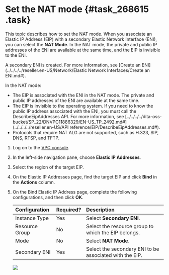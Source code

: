 # Set the NAT mode {#task_268615 .task}

This topic describes how to set the NAT mode. When you associate an Elastic IP Address \(EIP\) with a secondary Elastic Network Interface \(ENI\), you can select the **NAT Mode**. In the NAT mode, the private and public IP addresses of the ENI are available at the same time, and the EIP is invisible to the ENI.

A secondary ENI is created. For more information, see [Create an ENI](../../../../reseller.en-US/Network/Elastic Network Interfaces/Create an ENI.md#).

In the NAT mode:

-   The EIP is associated with the ENI in the NAT mode. The private and public IP addresses of the ENI are available at the same time.
-   The EIP is invisible to the operating system. If you need to know the public IP address associated with the ENI, you must call the DescribeEipAddresses API. For more information, see [../../../../dita-oss-bucket/SP\_22/DNVPC11886329/EN-US\_TP\_2492.md\#](../../../../reseller.en-US/API reference/EIP/DescribeEipAddresses.md#).
-   Protocols that require NAT ALG are not supported, such as H.323, SIP, DNS, RTSP, and TFTP.

1.  Log on to the [VPC console](https://partners-intl.console.aliyun.com/#/vpc).
2.  In the left-side navigation pane, choose **Elastic IP Addresses**.
3.  Select the region of the target EIP.
4.  On the Elastic IP Addresses page, find the target EIP and click **Bind** in the **Actions** column.
5.  On the Bind Elastic IP Address page, complete the following configurations, and then click **OK**. 

    |Configuration|Required?|Description|
    |:------------|:--------|:----------|
    |Instance Type|Yes|Select **Secondary ENI**.|
    |Resource Group|No|Select the resource group to which the EIP belongs.|
    |Mode|No|Select **NAT Mode**.|
    |Secondary ENI|Yes|Select the secondary ENI to be associated with the EIP.|

    ![](http://static-aliyun-doc.oss-cn-hangzhou.aliyuncs.com/assets/img/221988/156030756547638_en-US.png)


